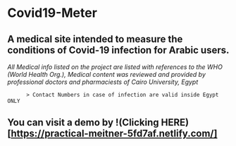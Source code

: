 # Covid19-Meter
##   A medical site intended to measure the conditions of Covid-19 infection for Arabic users.

*All Medical info listed on the project are listed with references to the WHO (World Health Org.), Medical content was reviewed and provided by professional doctors and pharmaciests of Cairo University, Egypt*



          > Contact Numbers in case of infection are valid inside Egypt ONLY
          
          
 ## You can visit a demo by !(Clicking HERE)[https://practical-meitner-5fd7af.netlify.com/]
